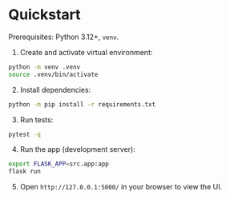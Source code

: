 # Quickstart

Prerequisites: Python 3.12+, `venv`.

1. Create and activate virtual environment:

```bash
python -m venv .venv
source .venv/bin/activate
```

2. Install dependencies:

```bash
python -m pip install -r requirements.txt
```

3. Run tests:

```bash
pytest -q
```

4. Run the app (development server):

```bash
export FLASK_APP=src.app:app
flask run
```

5. Open `http://127.0.0.1:5000/` in your browser to view the UI.
